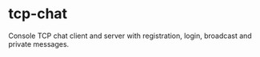 # tcp-chat

Console TCP chat client and server with registration, login, broadcast and private messages.
